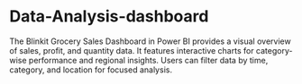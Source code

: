 # Data-Analysis-dashboard
The Blinkit Grocery Sales Dashboard in Power BI provides a visual overview of sales, profit, and quantity data. It features interactive charts for category-wise performance and regional insights. Users can filter data by time, category, and location for focused analysis.
